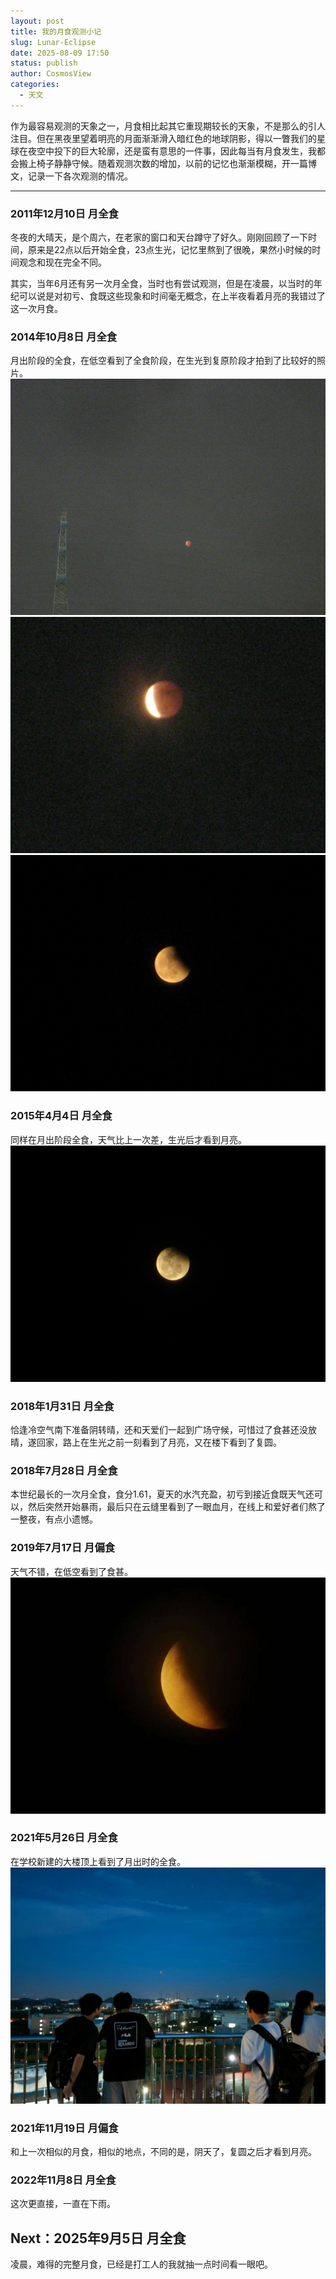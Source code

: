 ```yaml
---
layout: post
title: 我的月食观测小记
slug: Lunar-Eclipse
date: 2025-08-09 17:50
status: publish
author: CosmosView
categories: 
  - 天文
---
```


作为最容易观测的天象之一，月食相比起其它重现期较长的天象，不是那么的引人注目。但在黑夜里望着明亮的月面渐渐滑入暗红色的地球阴影，得以一瞥我们的星球在夜空中投下的巨大轮廓，还是蛮有意思的一件事，因此每当有月食发生，我都会搬上椅子静静守候。随着观测次数的增加，以前的记忆也渐渐模糊，开一篇博文，记录一下各次观测的情况。

---

### 2011年12月10日 月全食
冬夜的大晴天，是个周六，在老家的窗口和天台蹲守了好久。刚刚回顾了一下时间，原来是22点以后开始全食，23点生光，记忆里熬到了很晚，果然小时候的时间观念和现在完全不同。

其实，当年6月还有另一次月全食，当时也有尝试观测，但是在凌晨，以当时的年纪可以说是对初亏、食既这些现象和时间毫无概念，在上半夜看着月亮的我错过了这一次月食。

### 2014年10月8日 月全食
月出阶段的全食，在低空看到了全食阶段，在生光到复原阶段才拍到了比较好的照片。
![](.\images\2-Lunar-Eclipse\14100800.jpg)
![](.\images\2-Lunar-Eclipse\14100801.jpg)
![](.\images\2-Lunar-Eclipse\14100802.jpg)

### 2015年4月4日 月全食
同样在月出阶段全食，天气比上一次差，生光后才看到月亮。
![](.\images\2-Lunar-Eclipse\150404.jpg)

### 2018年1月31日 月全食
恰逢冷空气南下准备阴转晴，还和天爱们一起到广场守候，可惜过了食甚还没放晴，遂回家，路上在生光之前一刻看到了月亮，又在楼下看到了复圆。

### 2018年7月28日 月全食
本世纪最长的一次月全食，食分1.61，夏天的水汽充盈，初亏到接近食既天气还可以，然后突然开始暴雨，最后只在云缝里看到了一眼血月，在线上和爱好者们熬了一整夜，有点小遗憾。

### 2019年7月17日 月偏食
天气不错，在低空看到了食甚。
![](.\images\2-Lunar-Eclipse\190717.jpg)

### 2021年5月26日 月全食
在学校新建的大楼顶上看到了月出时的全食。
![](.\images\2-Lunar-Eclipse\210526.jpg)

### 2021年11月19日 月偏食
和上一次相似的月食，相似的地点，不同的是，阴天了，复圆之后才看到月亮。

### 2022年11月8日 月全食
这次更直接，一直在下雨。

## Next：2025年9月5日 月全食
凌晨，难得的完整月食，已经是打工人的我就抽一点时间看一眼吧。